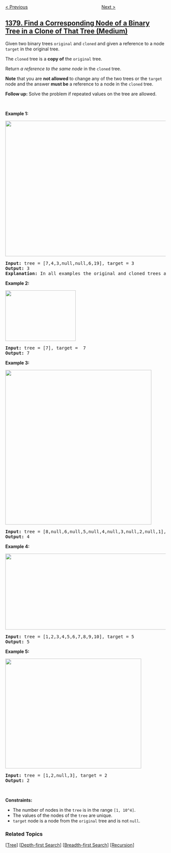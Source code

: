 <!--|This file generated by command(leetcode description); DO NOT EDIT.    |-->
<!--+----------------------------------------------------------------------+-->
<!--|@author    openset <openset.wang@gmail.com>                           |-->
<!--|@link      https://github.com/openset                                 |-->
<!--|@home      https://github.com/openset/leetcode                        |-->
<!--+----------------------------------------------------------------------+-->

[< Previous](../replace-employee-id-with-the-unique-identifier "Replace Employee ID With The Unique Identifier")
　　　　　　　　　　　　　　　　
[Next >](../lucky-numbers-in-a-matrix "Lucky Numbers in a Matrix")

## [1379. Find a Corresponding Node of a Binary Tree in a Clone of That Tree (Medium)](https://leetcode.com/problems/find-a-corresponding-node-of-a-binary-tree-in-a-clone-of-that-tree "找出克隆二叉树中的相同节点")

<p>Given two binary trees <code>original</code> and <code>cloned</code> and given a reference to a node <code>target</code> in the original tree.</p>

<p>The <code>cloned</code> tree is a <strong>copy of</strong> the <code>original</code> tree.</p>

<p>Return <em>a reference to the same node</em> in the <code>cloned</code> tree.</p>

<p><strong>Note</strong> that you are <strong>not allowed</strong> to change any of the two trees or the <code>target</code> node and the answer <strong>must be</strong> a reference to a node in the <code>cloned</code> tree.</p>

<p><strong>Follow up:</strong>&nbsp;Solve the problem if repeated values on the tree are allowed.</p>

<p>&nbsp;</p>
<p><strong>Example 1:</strong></p>
<img alt="" src="https://assets.leetcode.com/uploads/2020/02/21/e1.png" style="width: 544px; height: 426px;" />
<pre>
<strong>Input:</strong> tree = [7,4,3,null,null,6,19], target = 3
<strong>Output:</strong> 3
<strong>Explanation:</strong> In all examples the original and cloned trees are shown. The target node is a green node from the original tree. The answer is the yellow node from the cloned tree.
</pre>

<p><strong>Example 2:</strong></p>
<img alt="" src="https://assets.leetcode.com/uploads/2020/02/21/e2.png" style="width: 221px; height: 159px;" />
<pre>
<strong>Input:</strong> tree = [7], target =  7
<strong>Output:</strong> 7
</pre>

<p><strong>Example 3:</strong></p>
<img alt="" src="https://assets.leetcode.com/uploads/2020/02/21/e3.png" style="width: 459px; height: 486px;" />
<pre>
<strong>Input:</strong> tree = [8,null,6,null,5,null,4,null,3,null,2,null,1], target = 4
<strong>Output:</strong> 4
</pre>

<p><strong>Example 4:</strong></p>
<img alt="" src="https://assets.leetcode.com/uploads/2020/02/21/e4.png" style="width: 555px; height: 239px;" />
<pre>
<strong>Input:</strong> tree = [1,2,3,4,5,6,7,8,9,10], target = 5
<strong>Output:</strong> 5
</pre>

<p><strong>Example 5:</strong></p>
<img alt="" src="https://assets.leetcode.com/uploads/2020/02/21/e5.png" style="width: 427px; height: 345px;" />
<pre>
<strong>Input:</strong> tree = [1,2,null,3], target = 2
<strong>Output:</strong> 2
</pre>

<p>&nbsp;</p>
<p><strong>Constraints:</strong></p>

<ul>
	<li>The number of nodes in the <code>tree</code> is in the range <code>[1, 10^4]</code>.</li>
	<li>The values of the nodes of the <code>tree</code> are unique.</li>
	<li><code>target</code> node is a&nbsp;node from the <code>original</code> tree and is not <code>null</code>.</li>
</ul>

### Related Topics
  [[Tree](../../tag/tree/README.md)]
  [[Depth-first Search](../../tag/depth-first-search/README.md)]
  [[Breadth-first Search](../../tag/breadth-first-search/README.md)]
  [[Recursion](../../tag/recursion/README.md)]
